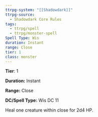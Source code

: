 ```yaml
---
ttrpg-system: "[[Shadowdark]]"
ttrpg-source:
  - Shadowdark Core Rules
tags:
  - ttrpg/spell
  - ttrpg/monster-spell
Spell Type: Wis
duration: Instant
range: Close
tier: 1
class: monster
---
```

**Tier**: 1

**Duration:** Instant

**Range:** Close

**DC/Spell Type:** Wis DC 11

Heal one creature within close for 2d4 HP.